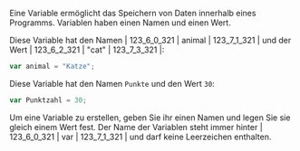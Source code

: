 Eine Variable ermöglicht das Speichern von Daten innerhalb eines Programms. Variablen haben einen Namen und einen Wert.

Diese Variable hat den Namen | 123_6_0_321 | animal | 123_7_1_321 | und der Wert | 123_6_2_321 | "cat" | 123_7_3_321 |:

```javascript
var animal = "Katze";
```

Diese Variable hat den Namen `Punkte` und den Wert `30`:

```javascript
var Punktzahl = 30;
```

Um eine Variable zu erstellen, geben Sie ihr einen Namen und legen Sie sie gleich einem Wert fest. Der Name der Variablen steht immer hinter | 123_6_0_321 | var | 123_7_1_321 | und darf keine Leerzeichen enthalten.